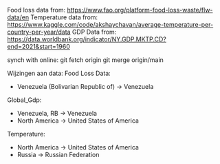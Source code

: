 Food loss data from: https://www.fao.org/platform-food-loss-waste/flw-data/en
Temperature data from: https://www.kaggle.com/code/akshaychavan/average-temperature-per-country-per-year/data
GDP Data from: https://data.worldbank.org/indicator/NY.GDP.MKTP.CD?end=2021&start=1960

synch with online: 
git fetch origin 
git merge origin/main

Wijzingen aan data: 
Food Loss Data: 
- Venezuela (Bolivarian Republic of) -> Venezuela

Global_Gdp:
- Venezuela, RB -> Venezuela
- North America -> United States of America

Temperature:
- North America -> United States of America
- Russia -> Russian Federation
